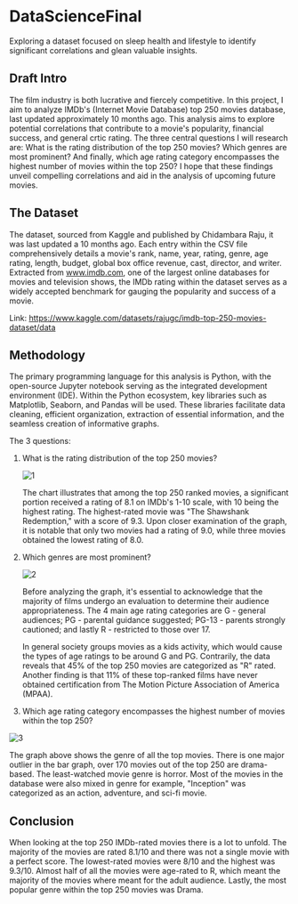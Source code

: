 # DataScienceFinal
Exploring a dataset focused on sleep health and lifestyle to identify significant correlations and glean valuable insights.
 
## Draft Intro
The film industry is both lucrative and fiercely competitive. In this project, I aim to analyze IMDb's (Internet Movie Database) top 250 movies database, last updated approximately 10 months ago. This analysis aims to explore potential correlations that contribute to a movie's popularity, financial success, and general crtic rating. The three central questions I will research are: What is the rating distribution of the top 250 movies? Which genres are most prominent? And finally, which age rating category encompasses the highest number of movies within the top 250? I hope that these findings unveil compelling correlations and aid in the analysis of upcoming future movies.

## The Dataset
The dataset, sourced from Kaggle and published by Chidambara Raju, it was last updated a 10 months ago. Each entry within the CSV file comprehensively details a movie's rank, name, year, rating, genre, age rating, length, budget, global box office revenue, cast, director, and writer. Extracted from www.imdb.com, one of the largest online databases for movies and television shows, the IMDb rating within the dataset serves as a widely accepted benchmark for gauging the popularity and success of a movie.

Link: https://www.kaggle.com/datasets/rajugc/imdb-top-250-movies-dataset/data
 
## Methodology
The primary programming language for this analysis is Python, with the open-source Jupyter notebook serving as the integrated development environment (IDE). Within the Python ecosystem, key libraries such as Matplotlib, Seaborn, and Pandas will be used. These libraries facilitate data cleaning, efficient organization, extraction of essential information, and the seamless creation of informative graphs. 

The 3 questions:
1. What is the rating distribution of the top 250 movies?
   
   ![1](https://github.com/lodhentatwit/DataScienceFinal/assets/59703987/534860e5-5a2c-490d-abb5-53380afa802a)
 
   The chart illustrates that among the top 250 ranked movies, a significant portion received a rating of 8.1 on IMDb's 1-10 scale, with 10 being the highest rating. The highest-rated movie was "The Shawshank Redemption," with a score of 9.3. Upon closer examination of the graph, it is notable that only two movies had a rating of 9.0, while three movies obtained the lowest rating of 8.0.

3. Which genres are most prominent?
   
   ![2](https://github.com/lodhentatwit/DataScienceFinal/assets/59703987/fd7908f3-7625-468e-8ee1-724cad7b1ec2)

   Before analyzing the graph, it's essential to acknowledge that the majority of films undergo an  evaluation to determine their audience appropriateness. The 4 main age rating categories are G - general audiences; PG - parental guidance suggested; PG-13 - parents strongly cautioned; and  lastly R - restricted to those over 17.

   In general society groups movies as a kids activity, which would cause the types of age ratings to be around G and PG. Contrarily, the data reveals that 45% of the top 250 movies are categorized as "R" rated. Another finding is that 11% of these top-ranked films have never obtained certification from The Motion Picture Association of America (MPAA).

5. Which age rating category encompasses the highest number of movies within the top 250?
   
  ![3](https://github.com/lodhentatwit/DataScienceFinal/assets/59703987/b379d31c-c5a0-4797-9bd4-2bd6dc353a10)

  The graph above shows the genre of all the top movies. There is one major outlier in the bar graph, over 170 movies out of the top 250 are drama-based. The least-watched movie genre is horror. Most of the movies in the database were also mixed in genre for example, "Inception" was categorized as an action, adventure, and sci-fi movie.

## Conclusion
When looking at the top 250 IMDb-rated movies there is a lot to unfold. The majority of the movies are rated 8.1/10 and  there was not a single movie with a perfect score. The lowest-rated movies were 8/10 and the highest was 9.3/10. Almost half of all the movies were age-rated to R, which meant the majority of the movies where meant for the adult audience. Lastly, the most popular genre within the top 250 movies was Drama. 
